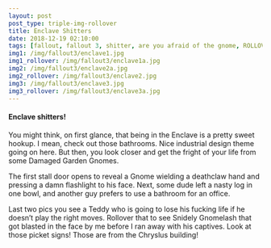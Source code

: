 ```yaml
---
layout: post
post_type: triple-img-rollover
title: Enclave Shitters
date: 2018-12-19 02:10:00
tags: [fallout, fallout 3, shitter, are you afraid of the gnome, ROLLOVER]
img1: /img/fallout3/enclave1.jpg
img1_rollover: /img/fallout3/enclave1a.jpg
img2: /img/fallout3/enclave2a.jpg
img2_rollover: /img/fallout3/enclave2.jpg
img3: /img/fallout3/enclave3.jpg
img3_rollover: /img/fallout3/enclave3a.jpg
---
```

#### Enclave shitters!

You might think, on first glance, that being in the Enclave is a pretty sweet hookup. I mean, check out those bathrooms. Nice industrial design theme going on here. But then, you look closer and get the fright of your life from some Damaged Garden Gnomes.

The first stall door opens to reveal a Gnome wielding a deathclaw hand and pressing a damn flashlight to his face. Next, some dude left a nasty log in one bowl, and another guy prefers to use a bathroom for an office.

Last two pics you see a Teddy who is going to lose his fucking life if he doesn’t play the right moves. Rollover that to see Snidely Gnomelash that got blasted in the face by me before I ran away with his captives. Look at those picket signs! Those are from the Chryslus building!
